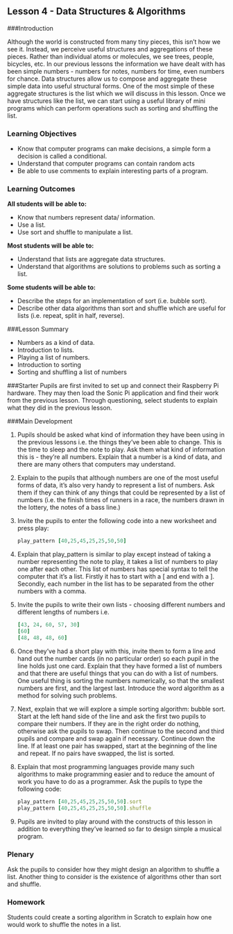 ## Lesson 4 - Data Structures & Algorithms

###Introduction

Although the world is constructed from many tiny pieces, this isn’t how we see it. Instead, we perceive useful structures and aggregations of these pieces. Rather than individual atoms or molecules, we see trees, people, bicycles, etc. In our previous lessons the information we have dealt with has been simple numbers - numbers for notes, numbers for time, even numbers for chance. Data structures allow us to compose and aggregate these simple data into useful structural forms. One of the most simple of these aggregate structures is the list which we will discuss in this lesson. Once we have structures like the list, we can start using a useful library of mini programs which can perform operations such as sorting and shuffling the list.

### Learning Objectives
- Know that computer programs can make decisions, a simple form a decision is called a conditional.
- Understand that computer programs can contain random acts
- Be able to use comments to explain interesting parts of a program.

### Learning Outcomes

**All students will be able to:**

- Know that numbers represent data/ information.- Use a list.- Use sort and shuffle to manipulate a list.
**Most students will be able to:**
- Understand that lists are aggregate data structures.- Understand that algorithms are solutions to problems such as sorting a list.**Some students will be able to:**
- Describe the steps for an implementation of sort (i.e. bubble sort).- Describe other data algorithms than sort and shuffle which are useful for lists (i.e. repeat, split in half, reverse).

###Lesson Summary

-  Numbers as a kind of data.
-  Introduction to lists.
-  Playing a list of numbers.
-  Introduction to sorting
-  Sorting and shuffling a list of numbers

###Starter
Pupils are first invited to set up and connect their Raspberry Pi hardware. They may then load the Sonic Pi application and find their work from the previous lesson. Through questioning, select students to explain what they did in the previous lesson. 

###Main Development

1. Pupils should be asked what kind of information they have been using in the previous lessons i.e. the things they’ve been able to change. This is the time to sleep and the note to play. Ask them what kind of information this is - they’re all numbers. Explain that a number is a kind of data, and there are many others that computers may understand.
2. Explain to the pupils that although numbers are one of the most useful forms of data, it’s also very handy to represent a list of numbers. Ask them if they can think of any things that could be represented by a list of numbers (i.e. the finish times of runners in a race, the numbers drawn in the lottery, the notes of a bass line.)
3. Invite the pupils to enter the following code into a new worksheet and press play:	```ruby
	play_pattern [40,25,45,25,25,50,50]
	```  4. Explain that play_pattern is similar to play except instead of taking a number representing the note to play, it takes a list of numbers to play one after each other. This list of numbers has special syntax to tell the computer that it’s a list. Firstly it has to start with a [ and end with a ]. Secondly, each number in the list has to be separated from the other numbers with a comma.
5. Invite the pupils to write their own lists - choosing different numbers and different lengths of numbers i.e.

	```ruby  	[43, 24, 60, 57, 30]  	[60]  	[48, 48, 48, 60]
	```  	6. Once they’ve had a short play with this, invite them to form a line and hand out the number cards (in no particular order) so each pupil in the line holds just one card. Explain that they have formed a list of numbers and that there are useful things that you can do with a list of numbers. One useful thing is sorting the numbers numerically, so that the smallest numbers are first, and the largest last. Introduce the word algorithm as a method for solving such problems.
7. Next, explain that we will explore a simple sorting algorithm: bubble sort. Start at the left hand side of the line and ask the first two pupils to compare their numbers. If they are in the right order do nothing, otherwise ask the pupils to swap. Then continue to the second and third pupils and compare and swap again if necessary. Continue down the line. If at least one pair has swapped, start at the beginning of the line and repeat. If no pairs have swapped, the list is sorted.
8. Explain that most programming languages provide many such algorithms to make programming easier and to reduce the amount of work you have to do as a programmer. Ask the pupils to type the following code:
	```ruby	play_pattern [40,25,45,25,25,50,50].sort
	play_pattern [40,25,45,25,25,50,50].shuffle
	```
	9. Pupils are invited to play around with the constructs of this lesson in addition to everything they’ve learned so far to design simple a musical program.### Plenary
Ask the pupils to consider how they might design an algorithm to shuffle a list. Another thing to consider is the existence of algorithms other than sort and shuffle. ### Homework

Students could create a sorting algorithm in Scratch to explain how one would work to shuffle the notes in a list. 